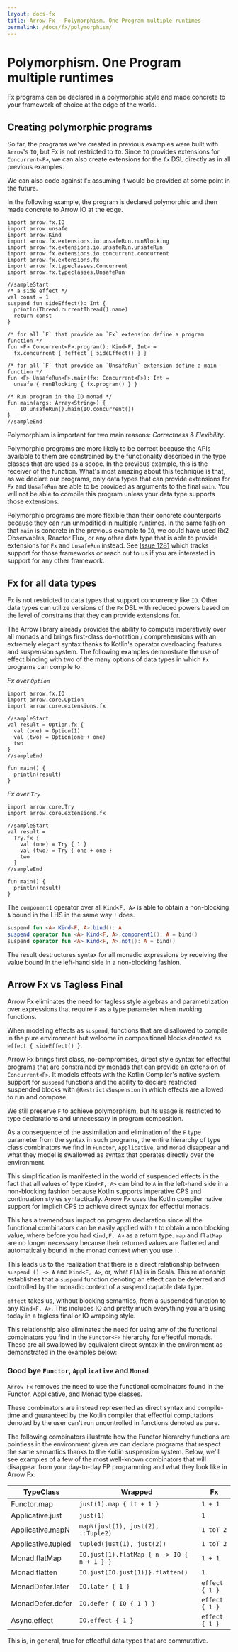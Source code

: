 ```yaml
---
layout: docs-fx
title: Arrow Fx - Polymorphism. One Program multiple runtimes
permalink: /docs/fx/polymorphism/
---
```


# Polymorphism. One Program multiple runtimes

Fx programs can be declared in a polymorphic style and made concrete to your framework of choice at the edge of the world.

## Creating polymorphic programs

So far, the programs we've created in previous examples were built with `Arrow`'s `IO`, but Fx is not restricted to `IO`. Since `IO` provides extensions for `Concurrent<F>`, we can also create extensions for the `fx` DSL directly as in all previous examples.

We can also code against `Fx` assuming it would be provided at some point in the future.

In the following example, the program is declared polymorphic and then made concrete to Arrow IO at the edge.

```kotlin:ank:playground
import arrow.fx.IO
import arrow.unsafe
import arrow.Kind
import arrow.fx.extensions.io.unsafeRun.runBlocking
import arrow.fx.extensions.io.unsafeRun.unsafeRun
import arrow.fx.extensions.io.concurrent.concurrent
import arrow.fx.extensions.fx
import arrow.fx.typeclasses.Concurrent
import arrow.fx.typeclasses.UnsafeRun

//sampleStart
/* a side effect */
val const = 1
suspend fun sideEffect(): Int {
  println(Thread.currentThread().name)
  return const
}

/* for all `F` that provide an `Fx` extension define a program function */
fun <F> Concurrent<F>.program(): Kind<F, Int> =
  fx.concurrent { !effect { sideEffect() } }

/* for all `F` that provide an `UnsafeRun` extension define a main function */
fun <F> UnsafeRun<F>.main(fx: Concurrent<F>): Int =
  unsafe { runBlocking { fx.program() } }

/* Run program in the IO monad */
fun main(args: Array<String>) {
    IO.unsafeRun().main(IO.concurrent())
}
//sampleEnd
```

Polymorphism is important for two main reasons: *Correctness* & *Flexibility*.

Polymorphic programs are more likely to be correct because the APIs available to them are constrained by the functionality described in the type classes that are used as a scope. In the previous example, this is the receiver of the function.
What's most amazing about this technique is that, as we declare our programs, only data types that can provide extensions for `Fx` and `UnsafeRun` are able to be provided as arguments to the final `main`.
You will not be able to compile this program unless your data type supports those extensions.

Polymorphic programs are more flexible than their concrete counterparts because they can run unmodified in multiple runtimes.
In the same fashion that `main` is concrete in the previous example to `IO`, we could have used Rx2 Observables, Reactor Flux, or any other data type that is able to provide extensions for `Fx` and `UnsafeRun` instead.
See [Issue 1281](https://github.com/arrow-kt/arrow/issues/1281) which tracks support for those frameworks or reach out to us if you are interested in support for any other framework.

## Fx for all data types

Fx is not restricted to data types that support concurrency like `IO`. Other data types can utilize versions of the `Fx` DSL with reduced powers based on the level of constrains that they can provide extensions for.

The Arrow library already provides the ability to compute imperatively over all monads and brings first-class do-notation / comprehensions with an extremely elegant syntax thanks to Kotlin's operator overloading features and suspension system. The following examples demonstrate the use of effect binding with two of the many options of data types in which `Fx` programs can compile to.

*Fx over `Option`*
```kotlin:ank:playground
import arrow.fx.IO
import arrow.core.Option
import arrow.core.extensions.fx

//sampleStart
val result = Option.fx {
  val (one) = Option(1)
  val (two) = Option(one + one)
  two
}
//sampleEnd

fun main() {
  println(result)
}
```

*Fx over `Try`*
```kotlin:ank:playground
import arrow.core.Try
import arrow.core.extensions.fx

//sampleStart
val result =
  Try.fx {
    val (one) = Try { 1 }
    val (two) = Try { one + one }
    two
  }
//sampleEnd

fun main() {
  println(result)
}
```

The `component1` operator over all `Kind<F, A>` is able to obtain a non-blocking `A` bound in the LHS in the same way `!` does.

```kotlin
suspend fun <A> Kind<F, A>.bind(): A
suspend operator fun <A> Kind<F, A>.component1(): A = bind()
suspend operator fun <A> Kind<F, A>.not(): A = bind()
```

The result destructures syntax for all monadic expressions by receiving the value bound in the left-hand side in a non-blocking fashion.

## Arrow Fx vs Tagless Final

Arrow Fx eliminates the need for tagless style algebras and parametrization over expressions that require `F` as a type parameter when invoking functions.

When modeling effects as `suspend`, functions that are disallowed to compile in the pure environment but welcome in compositional blocks denoted as `effect { sideEffect() }`.

Arrow Fx brings first class, no-compromises, direct style syntax for effectful programs that are constrained by monads that can provide an extension of `Concurrent<F>`.
 It models effects with the Kotlin Compiler's native system support for `suspend` functions and the ability to declare restricted suspended blocks with `@RestrictsSuspension` in which effects are allowed to run and compose.

 We still preserve `F` to achieve polymorphism, but its usage is restricted to type declarations and unnecessary in program composition.

 As a consequence of the assimilation and elimination of the `F` type parameter from the syntax in such programs, the entire hierarchy of type class combinators we find in `Functor`, `Applicative`, and `Monad` disappear and what they model is swallowed as syntax that operates directly over the environment.

This simplification is manifested in the world of suspended effects in the fact that all values of type `Kind<F, A>` can bind to `A` in the left-hand side in a non-blocking fashion because Kotlin supports imperative CPS and continuation styles syntactically.
Arrow Fx uses the Kotlin compiler native support for implicit CPS to achieve direct syntax for effectful monads.

This has a tremendous impact on program declaration since all the functional combinators can be easily applied with `!` to obtain a non blocking value, where before you had `Kind,F, A>` as a return type.
`map` and `flatMap` are no longer necessary because their returned values are flattened and automatically bound in the monad context when you use `!`.

This leads us to the realization that there is a direct relationship between `suspend () -> A` and `Kind<F, A>`, or, what `F[A]` is in Scala.
This relationship establishes that a `suspend` function denoting an effect can be deferred and controlled by the monadic context of a suspend capable data type.

`effect` takes us, without blocking semantics, from a suspended function to any `Kind<F, A>`.
This includes IO and pretty much everything you are using today in a tagless final or IO wrapping style.

This relationship also eliminates the need for using any of the functional combinators you find in the `Functor<F>` hierarchy for effectful monads.
These are all swallowed by equivalent direct syntax in the environment as demonstrated in the examples below:

### Good bye `Functor`, `Applicative` and `Monad`

`Arrow Fx` removes the need to use the functional combinators found in the Functor, Applicative, and Monad type classes.

These combinators are instead represented as direct syntax and compile-time and guaranteed by the Kotlin compiler that effectful computations denoted by the user can't run uncontrolled in functions denoted as pure.

The following combinators illustrate how the Functor hierarchy functions are pointless in the environment given we can declare programs that respect the same semantics thanks to the Kotlin suspension system. Below, we'll see examples of a few of the most well-known combinators that will disappear from your day-to-day FP programming and what they look like in Arrow Fx:

| TypeClass           | Wrapped | Fx |
|---------------------|-----------|--------------------|
| Functor.map         | `just(1).map { it + 1 }` | `1 + 1`  |
| Applicative.just    | `just(1)` | `1` |
| Applicative.mapN    | `mapN(just(1), just(2), ::Tuple2)` | `1 toT 2` |
| Applicative.tupled  | `tupled(just(1), just(2))` | `1 toT 2` |
| Monad.flatMap       | `IO.just(1).flatMap { n -> IO { n + 1 } }` | `1 + 1` |
| Monad.flatten       | `IO.just(IO.just(1))}.flatten()` | `1` |
| MonadDefer.later    | `IO.later { 1 }` | `effect { 1 }` |
| MonadDefer.defer    | `IO.defer { IO { 1 } }` | `effect { 1 }` |
| Async.effect        | `IO.effect { 1 }` | `effect { 1 }` |

This is, in general, true for effectful data types that are commutative.
